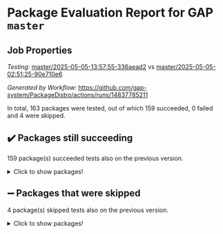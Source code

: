 # Package Evaluation Report for GAP `master`

## Job Properties

*Testing:* [master/2025-05-05-13:57:55-336aead2](https://github.com/gap-system/PackageDistro/blob/data/reports/master/2025-05-05-13:57:55-336aead2) vs [master/2025-05-05-02:51:25-90e710e6](https://github.com/gap-system/PackageDistro/blob/data/reports/master/2025-05-05-02:51:25-90e710e6)

*Generated by Workflow:* https://github.com/gap-system/PackageDistro/actions/runs/14837785211

In total, 163 packages were tested, out of which 159 succeeded, 0 failed and 4 were skipped.

## :heavy_check_mark: Packages still succeeding

159 package(s) succeeded tests also on the previous version.
<details><summary>Click to show packages!</summary>

- 4ti2interface 2024.11-01 [(success)](https://github.com/gap-system/PackageDistro/actions/runs/14837785211/job/41653483458)
- ace 5.7.0 [(success)](https://github.com/gap-system/PackageDistro/actions/runs/14837785211/job/41653493866)
- aclib 1.3.2 [(success)](https://github.com/gap-system/PackageDistro/actions/runs/14837785211/job/41653495980)
- agt 0.3.1 [(success)](https://github.com/gap-system/PackageDistro/actions/runs/14837785211/job/41653497659)
- alco 1.1.1 [(success)](https://github.com/gap-system/PackageDistro/actions/runs/14837785211/job/41653498663)
- alnuth 3.2.1 [(success)](https://github.com/gap-system/PackageDistro/actions/runs/14837785211/job/41653506470)
- anupq 3.3.1 [(success)](https://github.com/gap-system/PackageDistro/actions/runs/14837785211/job/41653507276)
- atlasrep 2.1.9 [(success)](https://github.com/gap-system/PackageDistro/actions/runs/14837785211/job/41653507894)
- autodoc 2023.06.19 [(success)](https://github.com/gap-system/PackageDistro/actions/runs/14837785211/job/41653508452)
- automata 1.16 [(success)](https://github.com/gap-system/PackageDistro/actions/runs/14837785211/job/41653508976)
- automgrp 1.3.3 [(success)](https://github.com/gap-system/PackageDistro/actions/runs/14837785211/job/41653509414)
- autpgrp 1.11.1 [(success)](https://github.com/gap-system/PackageDistro/actions/runs/14837785211/job/41653509932)
- cap 2025.04-04 [(success)](https://github.com/gap-system/PackageDistro/actions/runs/14837785211/job/41653510448)
- caratinterface 2.3.7 [(success)](https://github.com/gap-system/PackageDistro/actions/runs/14837785211/job/41653511084)
- cddinterface 2024.09.02 [(success)](https://github.com/gap-system/PackageDistro/actions/runs/14837785211/job/41653511479)
- circle 1.6.6 [(success)](https://github.com/gap-system/PackageDistro/actions/runs/14837785211/job/41653511923)
- classicpres 1.22 [(success)](https://github.com/gap-system/PackageDistro/actions/runs/14837785211/job/41653512289)
- cohomolo 1.6.11 [(success)](https://github.com/gap-system/PackageDistro/actions/runs/14837785211/job/41653512839)
- congruence 1.2.7 [(success)](https://github.com/gap-system/PackageDistro/actions/runs/14837785211/job/41653513405)
- corefreesub 0.6 [(success)](https://github.com/gap-system/PackageDistro/actions/runs/14837785211/job/41653513833)
- corelg 1.57 [(success)](https://github.com/gap-system/PackageDistro/actions/runs/14837785211/job/41653514386)
- crime 1.6 [(success)](https://github.com/gap-system/PackageDistro/actions/runs/14837785211/job/41653514880)
- crisp 1.4.6 [(success)](https://github.com/gap-system/PackageDistro/actions/runs/14837785211/job/41653515373)
- crypting 0.10.5 [(success)](https://github.com/gap-system/PackageDistro/actions/runs/14837785211/job/41653515790)
- cryst 4.1.27 [(success)](https://github.com/gap-system/PackageDistro/actions/runs/14837785211/job/41653516256)
- crystcat 1.1.10 [(success)](https://github.com/gap-system/PackageDistro/actions/runs/14837785211/job/41653516712)
- ctbllib 1.3.9 [(success)](https://github.com/gap-system/PackageDistro/actions/runs/14837785211/job/41653517170)
- cubefree 1.20 [(success)](https://github.com/gap-system/PackageDistro/actions/runs/14837785211/job/41653517684)
- curlinterface 2.4.0 [(success)](https://github.com/gap-system/PackageDistro/actions/runs/14837785211/job/41653518264)
- cvec 2.8.3 [(success)](https://github.com/gap-system/PackageDistro/actions/runs/14837785211/job/41653518718)
- datastructures 0.3.1 [(success)](https://github.com/gap-system/PackageDistro/actions/runs/14837785211/job/41653519237)
- deepthought 1.0.8 [(success)](https://github.com/gap-system/PackageDistro/actions/runs/14837785211/job/41653519692)
- design 1.8.2 [(success)](https://github.com/gap-system/PackageDistro/actions/runs/14837785211/job/41653520151)
- difsets 2.3.1 [(success)](https://github.com/gap-system/PackageDistro/actions/runs/14837785211/job/41653520670)
- digraphs 1.10.0 [(success)](https://github.com/gap-system/PackageDistro/actions/runs/14837785211/job/41653521126)
- edim 1.3.8 [(success)](https://github.com/gap-system/PackageDistro/actions/runs/14837785211/job/41653521621)
- example 4.4.0 [(success)](https://github.com/gap-system/PackageDistro/actions/runs/14837785211/job/41653522251)
- examplesforhomalg 2023.10-01 [(success)](https://github.com/gap-system/PackageDistro/actions/runs/14837785211/job/41653522834)
- factint 1.6.3 [(success)](https://github.com/gap-system/PackageDistro/actions/runs/14837785211/job/41653523289)
- ferret 1.0.14 [(success)](https://github.com/gap-system/PackageDistro/actions/runs/14837785211/job/41653523839)
- fga 1.5.0 [(success)](https://github.com/gap-system/PackageDistro/actions/runs/14837785211/job/41653524452)
- fining 1.5.6 [(success)](https://github.com/gap-system/PackageDistro/actions/runs/14837785211/job/41653525029)
- float 1.0.7 [(success)](https://github.com/gap-system/PackageDistro/actions/runs/14837785211/job/41653525636)
- format 1.4.4 [(success)](https://github.com/gap-system/PackageDistro/actions/runs/14837785211/job/41653526326)
- forms 1.2.12 [(success)](https://github.com/gap-system/PackageDistro/actions/runs/14837785211/job/41653526963)
- fplsa 1.2.6 [(success)](https://github.com/gap-system/PackageDistro/actions/runs/14837785211/job/41653527750)
- fr 2.4.13 [(success)](https://github.com/gap-system/PackageDistro/actions/runs/14837785211/job/41653528360)
- francy 2.0.3 [(success)](https://github.com/gap-system/PackageDistro/actions/runs/14837785211/job/41653528887)
- fwtree 1.3 [(success)](https://github.com/gap-system/PackageDistro/actions/runs/14837785211/job/41653529484)
- gapdoc 1.6.7 [(success)](https://github.com/gap-system/PackageDistro/actions/runs/14837785211/job/41653530013)
- gauss 2024.11-01 [(success)](https://github.com/gap-system/PackageDistro/actions/runs/14837785211/job/41653530810)
- gaussforhomalg 2024.08-01 [(success)](https://github.com/gap-system/PackageDistro/actions/runs/14837785211/job/41653531346)
- gbnp 1.1.0 [(success)](https://github.com/gap-system/PackageDistro/actions/runs/14837785211/job/41653531935)
- generalizedmorphismsforcap 2025.02-01 [(success)](https://github.com/gap-system/PackageDistro/actions/runs/14837785211/job/41653532604)
- genss 1.6.9 [(success)](https://github.com/gap-system/PackageDistro/actions/runs/14837785211/job/41653533193)
- gradedmodules 2024.12-01 [(success)](https://github.com/gap-system/PackageDistro/actions/runs/14837785211/job/41653533854)
- gradedringforhomalg 2024.07-01 [(success)](https://github.com/gap-system/PackageDistro/actions/runs/14837785211/job/41653534509)
- grape 4.9.2 [(success)](https://github.com/gap-system/PackageDistro/actions/runs/14837785211/job/41653535319)
- groupoids 1.76 [(success)](https://github.com/gap-system/PackageDistro/actions/runs/14837785211/job/41653536026)
- grpconst 2.6.5 [(success)](https://github.com/gap-system/PackageDistro/actions/runs/14837785211/job/41653536610)
- guarana 0.96.3 [(success)](https://github.com/gap-system/PackageDistro/actions/runs/14837785211/job/41653537316)
- guava 3.20 [(success)](https://github.com/gap-system/PackageDistro/actions/runs/14837785211/job/41653537888)
- hap 1.66 [(success)](https://github.com/gap-system/PackageDistro/actions/runs/14837785211/job/41653538491)
- hapcryst 0.1.15 [(success)](https://github.com/gap-system/PackageDistro/actions/runs/14837785211/job/41653539307)
- hecke 1.5.4 [(success)](https://github.com/gap-system/PackageDistro/actions/runs/14837785211/job/41653540054)
- help 4.0 [(success)](https://github.com/gap-system/PackageDistro/actions/runs/14837785211/job/41653540634)
- homalg 2024.01-01 [(success)](https://github.com/gap-system/PackageDistro/actions/runs/14837785211/job/41653541218)
- homalgtocas 2023.11-01 [(success)](https://github.com/gap-system/PackageDistro/actions/runs/14837785211/job/41653541786)
- ibnp 0.15 [(success)](https://github.com/gap-system/PackageDistro/actions/runs/14837785211/job/41653542321)
- idrel 2.48 [(success)](https://github.com/gap-system/PackageDistro/actions/runs/14837785211/job/41653542947)
- images 1.3.3 [(success)](https://github.com/gap-system/PackageDistro/actions/runs/14837785211/job/41653543487)
- intpic 0.4.0 [(success)](https://github.com/gap-system/PackageDistro/actions/runs/14837785211/job/41653543969)
- io 4.9.1 [(success)](https://github.com/gap-system/PackageDistro/actions/runs/14837785211/job/41653544515)
- io_forhomalg 2023.02-04 [(success)](https://github.com/gap-system/PackageDistro/actions/runs/14837785211/job/41653545147)
- irredsol 1.4.4 [(success)](https://github.com/gap-system/PackageDistro/actions/runs/14837785211/job/41653545951)
- json 2.2.2 [(success)](https://github.com/gap-system/PackageDistro/actions/runs/14837785211/job/41653546561)
- jupyterkernel 1.5.1 [(success)](https://github.com/gap-system/PackageDistro/actions/runs/14837785211/job/41653547206)
- jupyterviz 1.5.6 [(success)](https://github.com/gap-system/PackageDistro/actions/runs/14837785211/job/41653547908)
- kan 1.37 [(success)](https://github.com/gap-system/PackageDistro/actions/runs/14837785211/job/41653548434)
- kbmag 1.5.11 [(success)](https://github.com/gap-system/PackageDistro/actions/runs/14837785211/job/41653549142)
- laguna 3.9.7 [(success)](https://github.com/gap-system/PackageDistro/actions/runs/14837785211/job/41653549794)
- liealgdb 2.2.1 [(success)](https://github.com/gap-system/PackageDistro/actions/runs/14837785211/job/41653550319)
- liepring 2.9.1 [(success)](https://github.com/gap-system/PackageDistro/actions/runs/14837785211/job/41653550778)
- liering 2.4.2 [(success)](https://github.com/gap-system/PackageDistro/actions/runs/14837785211/job/41653551273)
- linearalgebraforcap 2025.05-01 [(success)](https://github.com/gap-system/PackageDistro/actions/runs/14837785211/job/41653551764)
- lins 0.9 [(success)](https://github.com/gap-system/PackageDistro/actions/runs/14837785211/job/41653552290)
- localizeringforhomalg 2023.10-01 [(success)](https://github.com/gap-system/PackageDistro/actions/runs/14837785211/job/41653552894)
- loops 3.4.4 [(success)](https://github.com/gap-system/PackageDistro/actions/runs/14837785211/job/41653553460)
- lpres 1.1.1 [(success)](https://github.com/gap-system/PackageDistro/actions/runs/14837785211/job/41653554021)
- majoranaalgebras 1.5.2 [(success)](https://github.com/gap-system/PackageDistro/actions/runs/14837785211/job/41653554567)
- mapclass 1.4.6 [(success)](https://github.com/gap-system/PackageDistro/actions/runs/14837785211/job/41653555076)
- matgrp 0.71 [(success)](https://github.com/gap-system/PackageDistro/actions/runs/14837785211/job/41653555643)
- matricesforhomalg 2024.11-02 [(success)](https://github.com/gap-system/PackageDistro/actions/runs/14837785211/job/41653556085)
- modisom 3.0.0 [(success)](https://github.com/gap-system/PackageDistro/actions/runs/14837785211/job/41653556529)
- modulepresentationsforcap 2024.09-02 [(success)](https://github.com/gap-system/PackageDistro/actions/runs/14837785211/job/41653557067)
- modules 2024.12-01 [(success)](https://github.com/gap-system/PackageDistro/actions/runs/14837785211/job/41653557669)
- monoidalcategories 2025.03-02 [(success)](https://github.com/gap-system/PackageDistro/actions/runs/14837785211/job/41653558173)
- nconvex 2024.12-01 [(success)](https://github.com/gap-system/PackageDistro/actions/runs/14837785211/job/41653558671)
- nilmat 1.4.2 [(success)](https://github.com/gap-system/PackageDistro/actions/runs/14837785211/job/41653559185)
- nock 1.5 [(success)](https://github.com/gap-system/PackageDistro/actions/runs/14837785211/job/41653559787)
- normalizinterface 1.4.0 [(success)](https://github.com/gap-system/PackageDistro/actions/runs/14837785211/job/41653560447)
- nq 2.5.11 [(success)](https://github.com/gap-system/PackageDistro/actions/runs/14837785211/job/41653561004)
- numericalsgps 1.4.0 [(success)](https://github.com/gap-system/PackageDistro/actions/runs/14837785211/job/41653561497)
- openmath 11.5.3 [(success)](https://github.com/gap-system/PackageDistro/actions/runs/14837785211/job/41653562547)
- orb 5.0.0 [(success)](https://github.com/gap-system/PackageDistro/actions/runs/14837785211/job/41653563195)
- packagemanager 1.6.2 [(success)](https://github.com/gap-system/PackageDistro/actions/runs/14837785211/job/41653563841)
- patternclass 2.4.5 [(success)](https://github.com/gap-system/PackageDistro/actions/runs/14837785211/job/41653565510)
- permut 2.0.5 [(success)](https://github.com/gap-system/PackageDistro/actions/runs/14837785211/job/41653565959)
- polenta 1.3.11 [(success)](https://github.com/gap-system/PackageDistro/actions/runs/14837785211/job/41653566540)
- polymaking 0.8.7 [(success)](https://github.com/gap-system/PackageDistro/actions/runs/14837785211/job/41653567196)
- primgrp 3.4.4 [(success)](https://github.com/gap-system/PackageDistro/actions/runs/14837785211/job/41653567859)
- profiling 2.6.0 [(success)](https://github.com/gap-system/PackageDistro/actions/runs/14837785211/job/41653568470)
- qdistrnd 0.9.5 [(success)](https://github.com/gap-system/PackageDistro/actions/runs/14837785211/job/41653568959)
- qpa 1.35 [(success)](https://github.com/gap-system/PackageDistro/actions/runs/14837785211/job/41653569446)
- quagroup 1.8.4 [(success)](https://github.com/gap-system/PackageDistro/actions/runs/14837785211/job/41653570060)
- radiroot 2.9 [(success)](https://github.com/gap-system/PackageDistro/actions/runs/14837785211/job/41653570750)
- rcwa 4.7.1 [(success)](https://github.com/gap-system/PackageDistro/actions/runs/14837785211/job/41653571244)
- rds 1.8 [(success)](https://github.com/gap-system/PackageDistro/actions/runs/14837785211/job/41653571780)
- recog 1.4.4 [(success)](https://github.com/gap-system/PackageDistro/actions/runs/14837785211/job/41653572302)
- repndecomp 1.3.0 [(success)](https://github.com/gap-system/PackageDistro/actions/runs/14837785211/job/41653572871)
- repsn 3.1.2 [(success)](https://github.com/gap-system/PackageDistro/actions/runs/14837785211/job/41653573423)
- resclasses 4.7.3 [(success)](https://github.com/gap-system/PackageDistro/actions/runs/14837785211/job/41653573998)
- ringsforhomalg 2024.11-02 [(success)](https://github.com/gap-system/PackageDistro/actions/runs/14837785211/job/41653574586)
- sco 2023.08-01 [(success)](https://github.com/gap-system/PackageDistro/actions/runs/14837785211/job/41653575112)
- scscp 2.4.3 [(success)](https://github.com/gap-system/PackageDistro/actions/runs/14837785211/job/41653575858)
- semigroups 5.5.0 [(success)](https://github.com/gap-system/PackageDistro/actions/runs/14837785211/job/41653576382)
- sglppow 2.4 [(success)](https://github.com/gap-system/PackageDistro/actions/runs/14837785211/job/41653576910)
- sgpviz 0.999.6 [(success)](https://github.com/gap-system/PackageDistro/actions/runs/14837785211/job/41653577437)
- simpcomp 2.1.14 [(success)](https://github.com/gap-system/PackageDistro/actions/runs/14837785211/job/41653578033)
- singular 2024.06.03 [(success)](https://github.com/gap-system/PackageDistro/actions/runs/14837785211/job/41653578637)
- sl2reps 1.1 [(success)](https://github.com/gap-system/PackageDistro/actions/runs/14837785211/job/41653579169)
- sla 1.6.2 [(success)](https://github.com/gap-system/PackageDistro/actions/runs/14837785211/job/41653579910)
- smallantimagmas 0.3.0 [(success)](https://github.com/gap-system/PackageDistro/actions/runs/14837785211/job/41653580645)
- smallgrp 1.5.4 [(success)](https://github.com/gap-system/PackageDistro/actions/runs/14837785211/job/41653581220)
- smallsemi 0.7.2 [(success)](https://github.com/gap-system/PackageDistro/actions/runs/14837785211/job/41653581777)
- sonata 2.9.6 [(success)](https://github.com/gap-system/PackageDistro/actions/runs/14837785211/job/41653582314)
- sophus 1.27 [(success)](https://github.com/gap-system/PackageDistro/actions/runs/14837785211/job/41653582985)
- sotgrps 1.3 [(success)](https://github.com/gap-system/PackageDistro/actions/runs/14837785211/job/41653583830)
- spinsym 1.5.2 [(success)](https://github.com/gap-system/PackageDistro/actions/runs/14837785211/job/41653584439)
- standardff 1.0 [(success)](https://github.com/gap-system/PackageDistro/actions/runs/14837785211/job/41653585063)
- symbcompcc 1.3.2 [(success)](https://github.com/gap-system/PackageDistro/actions/runs/14837785211/job/41653585807)
- thelma 1.3 [(success)](https://github.com/gap-system/PackageDistro/actions/runs/14837785211/job/41653586424)
- tomlib 1.2.11 [(success)](https://github.com/gap-system/PackageDistro/actions/runs/14837785211/job/41653587109)
- toolsforhomalg 2025.05-01 [(success)](https://github.com/gap-system/PackageDistro/actions/runs/14837785211/job/41653587753)
- toric 1.9.6 [(success)](https://github.com/gap-system/PackageDistro/actions/runs/14837785211/job/41653588480)
- transgrp 3.6.5 [(success)](https://github.com/gap-system/PackageDistro/actions/runs/14837785211/job/41653589093)
- typeset 1.2.2 [(success)](https://github.com/gap-system/PackageDistro/actions/runs/14837785211/job/41653589754)
- ugaly 4.1.3 [(success)](https://github.com/gap-system/PackageDistro/actions/runs/14837785211/job/41653590297)
- unipot 1.6 [(success)](https://github.com/gap-system/PackageDistro/actions/runs/14837785211/job/41653590951)
- unitlib 4.2.0 [(success)](https://github.com/gap-system/PackageDistro/actions/runs/14837785211/job/41653591585)
- utils 0.89 [(success)](https://github.com/gap-system/PackageDistro/actions/runs/14837785211/job/41653592297)
- uuid 0.7 [(success)](https://github.com/gap-system/PackageDistro/actions/runs/14837785211/job/41653592754)
- walrus 0.9991 [(success)](https://github.com/gap-system/PackageDistro/actions/runs/14837785211/job/41653593260)
- wedderga 4.10.5 [(success)](https://github.com/gap-system/PackageDistro/actions/runs/14837785211/job/41653593726)
- wpe 0.8 [(success)](https://github.com/gap-system/PackageDistro/actions/runs/14837785211/job/41653594362)
- xmod 2.93 [(success)](https://github.com/gap-system/PackageDistro/actions/runs/14837785211/job/41653594958)
- xmodalg 1.32 [(success)](https://github.com/gap-system/PackageDistro/actions/runs/14837785211/job/41653595889)
- yangbaxter 0.10.6 [(success)](https://github.com/gap-system/PackageDistro/actions/runs/14837785211/job/41653596603)
- zeromqinterface 0.16 [(success)](https://github.com/gap-system/PackageDistro/actions/runs/14837785211/job/41653597219)
</details>

## :heavy_minus_sign: Packages that were skipped

4 package(s) skipped tests also on the previous version.
<details><summary>Click to show packages!</summary>

- browse 1.8.21 [(skipped)](https://github.com/gap-system/PackageDistro/actions/runs/14837785211/job/41653007023)
- itc 1.5.1 [(skipped)](https://github.com/gap-system/PackageDistro/actions/runs/14837785211/job/41653007023)
- polycyclic 2.16 [(skipped)](https://github.com/gap-system/PackageDistro/actions/runs/14837785211/job/41653007023)
- xgap 4.32 [(skipped)](https://github.com/gap-system/PackageDistro/actions/runs/14837785211/job/41653007023)
</details>

